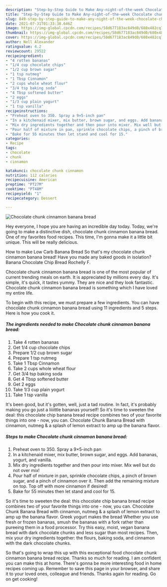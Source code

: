 ```yaml
---
description: "Step-by-Step Guide to Make Any-night-of-the-week Chocolate chunk cinnamon banana bread"
title: "Step-by-Step Guide to Make Any-night-of-the-week Chocolate chunk cinnamon banana bread"
slug: 849-step-by-step-guide-to-make-any-night-of-the-week-chocolate-chunk-cinnamon-banana-bread
date: 2021-07-31T01:33:38.646Z
image: https://img-global.cpcdn.com/recipes/58d677183ac849d0/680x482cq70/chocolate-chunk-cinnamon-banana-bread-recipe-main-photo.jpg
thumbnail: https://img-global.cpcdn.com/recipes/58d677183ac849d0/680x482cq70/chocolate-chunk-cinnamon-banana-bread-recipe-main-photo.jpg
cover: https://img-global.cpcdn.com/recipes/58d677183ac849d0/680x482cq70/chocolate-chunk-cinnamon-banana-bread-recipe-main-photo.jpg
author: Nell Alexander
ratingvalue: 4.2
reviewcount: 29522
recipeingredient:
- "4 rotten bananas"
- "1/4 cup chocolate chips"
- "1/2 cup brown sugar"
- "1 tsp nutmeg"
- "1 Tbsp Cinnamon"
- "2 cups whole wheat flour"
- "3/4 tsp baking soda"
- "4 Tbsp softened butter"
- "2 eggs"
- "1/3 cup plain yogurt"
- "1 tsp vanilla"
recipeinstructions:
- "Preheat oven to 350. Spray a 9×5-inch pan"
- "In a kitchenaid mixer, mix butter, brown sugar, and eggs. Add bananas, yogurt, and vanilla."
- "Mix dry ingredients together and then pour into mixer. Mix well but do not over mix!"
- "Pour half of mixture in pan, sprinkle chocolate chips, a pinch of brown sugar, and a pinch of cinnamon over it. Then add the remaining mixture on top. Top off with more cinnamon if desired!"
- "Bake for 55 minutes then let stand and cool for 15."
categories:
- Recipe
tags:
- chocolate
- chunk
- cinnamon

katakunci: chocolate chunk cinnamon 
nutrition: 112 calories
recipecuisine: American
preptime: "PT27M"
cooktime: "PT48M"
recipeyield: "1"
recipecategory: Dessert

---
```



![Chocolate chunk cinnamon banana bread](https://img-global.cpcdn.com/recipes/58d677183ac849d0/680x482cq70/chocolate-chunk-cinnamon-banana-bread-recipe-main-photo.jpg)

Hey everyone, I hope you are having an incredible day today. Today, we're going to make a distinctive dish, chocolate chunk cinnamon banana bread. One of my favorites food recipes. This time, I'm gonna make it a little bit unique. This will be really delicious.

How to make Low Carb Banana Bread So that&#39;s my chocolate chunk cinnamon banana bread! Have you made any baked goods in isolation? Banana Chocolate Chip Bread Rochelly F.

Chocolate chunk cinnamon banana bread is one of the most popular of current trending meals on earth. It is appreciated by millions every day. It's simple, it's quick, it tastes yummy. They are nice and they look fantastic. Chocolate chunk cinnamon banana bread is something which I have loved my entire life.


To begin with this recipe, we must prepare a few ingredients. You can have chocolate chunk cinnamon banana bread using 11 ingredients and 5 steps. Here is how you cook it.

<!--inarticleads1-->

##### The ingredients needed to make Chocolate chunk cinnamon banana bread:

1. Take 4 rotten bananas
1. Get 1/4 cup chocolate chips
1. Prepare 1/2 cup brown sugar
1. Prepare 1 tsp nutmeg
1. Take 1 Tbsp Cinnamon
1. Take 2 cups whole wheat flour
1. Get 3/4 tsp baking soda
1. Get 4 Tbsp softened butter
1. Get 2 eggs
1. Take 1/3 cup plain yogurt
1. Take 1 tsp vanilla


It&#39;s been good, but it&#39;s gotten, well, just a tad routine. In fact, it&#39;s probably making you go just a liiiittle bananas yourself! So it&#39;s time to sweeten the deal: this chocolate chip banana bread recipe combines two of your favorite things into one - now, you can. Chocolate Chunk Banana Bread with cinnamon, nutmeg &amp; a splash of lemon extract to amp up the banana flavor. 

<!--inarticleads2-->

##### Steps to make Chocolate chunk cinnamon banana bread:

1. Preheat oven to 350. Spray a 9×5-inch pan
1. In a kitchenaid mixer, mix butter, brown sugar, and eggs. Add bananas, yogurt, and vanilla.
1. Mix dry ingredients together and then pour into mixer. Mix well but do not over mix!
1. Pour half of mixture in pan, sprinkle chocolate chips, a pinch of brown sugar, and a pinch of cinnamon over it. Then add the remaining mixture on top. Top off with more cinnamon if desired!
1. Bake for 55 minutes then let stand and cool for 15.


So it&#39;s time to sweeten the deal: this chocolate chip banana bread recipe combines two of your favorite things into one - now, you can. Chocolate Chunk Banana Bread with cinnamon, nutmeg &amp; a splash of lemon extract to amp up the banana flavor. Greek yogurt makes the bread Whether you use fresh or frozen bananas, smush the bananas with a fork rather than pureeing them in a food processor. Try this easy, moist, vegan banana bread with dark chocolate chunks and less sugar than most recipes. Then, mix your dry ingredients together: the flours, baking soda, and cinnamon with the dark chocolate chunks. 

So that's going to wrap this up with this exceptional food chocolate chunk cinnamon banana bread recipe. Thanks so much for reading. I am confident you can make this at home. There's gonna be more interesting food in home recipes coming up. Remember to save this page in your browser, and share it to your loved ones, colleague and friends. Thanks again for reading. Go on get cooking!

